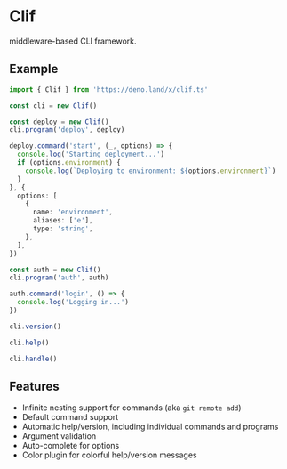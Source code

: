 # Clif

middleware-based CLI framework.

## Example

```ts
import { Clif } from 'https://deno.land/x/clif.ts'

const cli = new Clif()

const deploy = new Clif()
cli.program('deploy', deploy)

deploy.command('start', (_, options) => {
  console.log('Starting deployment...')
  if (options.environment) {
    console.log(`Deploying to environment: ${options.environment}`)
  }
}, {
  options: [
    {
      name: 'environment',
      aliases: ['e'],
      type: 'string',
    },
  ],
})

const auth = new Clif()
cli.program('auth', auth)

auth.command('login', () => {
  console.log('Logging in...')
})

cli.version()

cli.help()

cli.handle()
```

## Features

- Infinite nesting support for commands (aka `git remote add`)
- Default command support
- Automatic help/version, including individual commands and programs
- Argument validation
- Auto-complete for options
- Color plugin for colorful help/version messages
